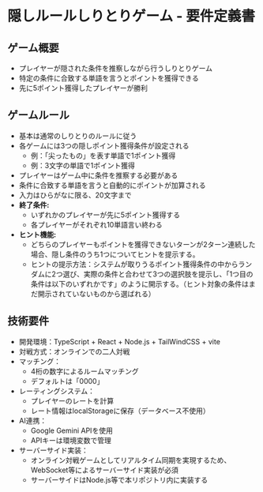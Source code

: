 # 隠しルールしりとりゲーム - 要件定義書

## ゲーム概要
- プレイヤーが隠された条件を推察しながら行うしりとりゲーム
- 特定の条件に合致する単語を言うとポイントを獲得できる
- 先に5ポイント獲得したプレイヤーが勝利

## ゲームルール
- 基本は通常のしりとりのルールに従う
- 各ゲームには3つの隠しポイント獲得条件が設定される
  - 例：「尖ったもの」を表す単語で1ポイント獲得
  - 例：3文字の単語で1ポイント獲得
- プレイヤーはゲーム中に条件を推察する必要がある
- 条件に合致する単語を言うと自動的にポイントが加算される
- 入力はひらがなに限る、20文字まで
- **終了条件:**
  - いずれかのプレイヤーが先に5ポイント獲得する
  - 各プレイヤーがそれぞれ10単語言い終わる
- **ヒント機能:**
  - どちらのプレイヤーもポイントを獲得できないターンが2ターン連続した場合、隠し条件のうち1つについてヒントを提示する。
  - ヒントの提示方法：システムが取りうるポイント獲得条件の中からランダムに2つ選び、実際の条件と合わせて3つの選択肢を提示し、「1つ目の条件は以下のいずれかです」のように開示する。（ヒント対象の条件はまだ開示されていないものから選ばれる）

## 技術要件
- 開発環境：TypeScript + React + Node.js + TailWindCSS + vite
- 対戦方式：オンラインでの二人対戦
- マッチング：
  - 4桁の数字によるルームマッチング
  - デフォルトは「0000」
- レーティングシステム：
  - プレイヤーのレートを計算
  - レート情報はlocalStorageに保存（データベース不使用）
- AI連携：
  - Google Gemini APIを使用
  - APIキーは環境変数で管理
- サーバーサイド実装：
  - オンライン対戦ゲームとしてリアルタイム同期を実現するため、WebSocket等によるサーバーサイド実装が必須
  - サーバーサイドはNode.js等で本リポジトリ内に実装する